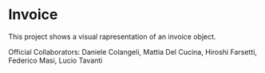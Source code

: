 # Invoice
This project shows a visual rapresentation of an invoice object.

Official Collaborators:
Daniele Colangeli,
Mattia Del Cucina,
Hiroshi Farsetti,
Federico Masi,
Lucio Tavanti
